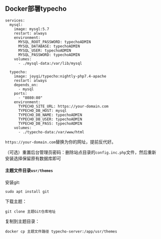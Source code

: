 ## Docker部署typecho



```
services:
  mysql:
    image: mysql:5.7
    restart: always
    environment:
      MYSQL_ROOT_PASSWORD: typechoADMIN
      MYSQL_DATABASE: typechoADMIN
      MYSQL_USER: typechoADMIN
      MYSQL_PASSWORD: typechoADMIN
    volumes:
      - ./mysql-data:/var/lib/mysql

  typecho:
    image: joyqi/typecho:nightly-php7.4-apache
    restart: always
    depends_on:
      - mysql
    ports:
      - "8080:80"
    environment:
      TYPECHO_SITE_URL: https://your-domain.com
      TYPECHO_DB_HOST: mysql
      TYPECHO_DB_NAME: typechoADMIN
      TYPECHO_DB_USER: typechoADMIN
      TYPECHO_DB_PASS: typechoADMIN
    volumes:
      - ./typecho-data:/var/www/html
```

`https://your-domain.com`替换为你的网址，提前反代好。

（可选）重置后台管理员密码：删除站点目录的`config.inc.php`文件，然后重新安装选择保留原有数据库即可

#### 主题文件目录`usr/themes`

安装git:
```
sudo apt install git
```

下载主题：
```
git clone 主题Git仓库地址
```
复制到主题目录：
```
docker cp 主题文件路径 typecho-server:/app/usr/themes
```
